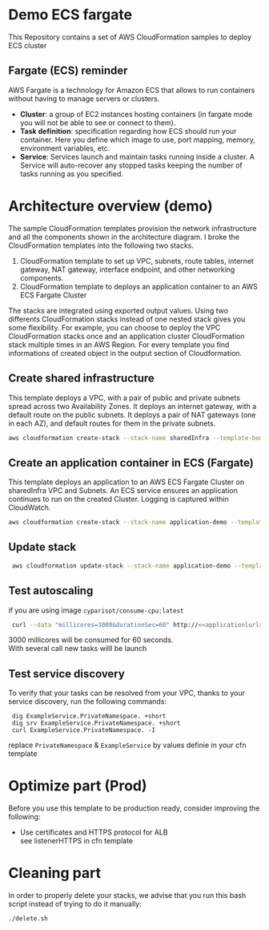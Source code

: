 # Demo ECS fargate
This Repository contains a set of AWS CloudFormation samples to deploy ECS cluster

## Fargate (ECS) reminder
AWS Fargate is a technology for Amazon ECS that allows to run containers without having to manage servers or clusters.

- **Cluster**: a group of EC2 instances hosting containers (in fargate mode you will not be able to see or connect to them).
- **Task definition**: specification regarding how ECS should run your container. Here you define which image to use, port mapping, memory, environment variables, etc.
- **Service**: Services launch and maintain tasks running inside a cluster. A Service will auto-recover any stopped tasks keeping the number of tasks running as you specified.
  
# Architecture overview (demo)


The sample CloudFormation templates provision the network infrastructure and all the components shown in the architecture diagram. I broke the CloudFormation templates into the following two stacks.

1.	CloudFormation template to set up VPC, subnets, route tables, internet gateway, NAT gateway, interface endpoint, and other networking components.
2.	CloudFormation template to deploys an application container to an AWS ECS Fargate Cluster

The stacks are integrated using exported output values. Using two differents CloudFormation stacks instead of one nested stack gives you some flexibility. 
For example, you can choose to deploy the VPC CloudFormation stacks once and an application cluster CloudFormation stack multiple times in an AWS Region.
For every template you find informations of created object in the output section of Cloudformation. 


## Create shared infrastructure

This template deploys a VPC, with a pair of public and private subnets spread
across two Availability Zones. It deploys an internet gateway, with a default
route on the public subnets. It deploys a pair of NAT gateways (one in each AZ),
and default routes for them in the private subnets.
```sh
aws cloudformation create-stack --stack-name sharedInfra --template-body file://00_sharedinfrastructure.yaml
```

## Create an application container in ECS (Fargate)

This template deploys an application to an AWS ECS Fargate Cluster on sharedInfra VPC and Subnets.
An ECS service ensures an application continues to run on the created Cluster.
Logging is captured within CloudWatch.

```sh
aws cloudformation create-stack --stack-name application-demo --template-body file://01_ECS_Fargate_application_demo.yaml --capabilities CAPABILITY_IAM
```


## Update stack 

```sh
 aws cloudformation update-stack --stack-name application-demo --template-body file://01_ECS_Fargate_application_demo.yaml --capabilities CAPABILITY_NAMED_IAM 

 ```

## Test autoscaling 

if you are using image `cyparisot/consume-cpu:latest`
```sh
 curl --data "millicores=3000&durationSec=60" http://<<applicationlurl>>/ConsumeCPU 
 ```
 3000 millicores will be consumed for 60 seconds.  
 With several call new tasks willl be launch 


## Test service discovery 

To verify that your tasks can be resolved from your VPC, thanks to your service discovery, run the following commands:
```
 dig ExampleService.PrivateNamespace. +short
 dig srv ExampleService.PrivateNamespace. +short
 curl ExampleService.PrivateNamespace. -I
```
replace `PrivateNamespace` & `ExampleService` by values definie in your cfn template 

# Optimize part (Prod)
Before you use this template to be production ready, consider improving the
following:

- Use certificates and HTTPS protocol for ALB  
  see listenerHTTPS in cfn template
  

# Cleaning part
In order to properly delete your stacks, we advise that you run this bash script instead of trying to do it manually:
```sh
./delete.sh
```
